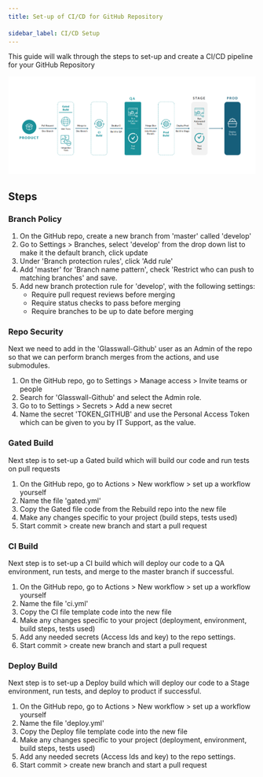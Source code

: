 ```yaml
---
title: Set-up of CI/CD for GitHub Repository

sidebar_label: CI/CD Setup
---
```


This guide will walk through the steps to set-up and create a CI/CD pipeline for your GitHub Repository

![](/img/CI-CD.png)
## Steps
### Branch Policy
1. On the GitHub repo, create a new branch from 'master' called 'develop'
2. Go to Settings > Branches, select 'develop' from the drop down list to make it the default branch, click update
3. Under 'Branch protection rules', click 'Add rule'
4. Add 'master' for 'Branch name pattern', check 'Restrict who can push to matching branches' and save.
5. Add new branch protection rule for 'develop', with the following settings:
    - Require pull request reviews before merging
    - Require status checks to pass before merging
    - Require branches to be up to date before merging
### Repo Security
Next we need to add in the 'Glasswall-Github' user as an Admin of the repo so that we can perform branch merges from the actions, and use submodules.
1. On the GitHub repo, go to Settings > Manage access > Invite teams or people
2. Search for 'Glasswall-Github' and select the Admin role.
3. Go to to Settings > Secrets > Add a new secret
4. Name the secret 'TOKEN_GITHUB' and use the Personal Access Token which can be given to you by IT Support, as the value.
### Gated Build
Next step is to set-up a Gated build which will build our code and run tests on pull requests
1. On the GitHub repo, go to Actions > New workflow > set up a workflow yourself
2. Name the file 'gated.yml'
3. Copy the Gated file code from the Rebuild repo into the new file
4. Make any changes specific to your project (build steps, tests used)
5. Start commit > create new branch and start a pull request
### CI Build
Next step is to set-up a CI build which will deploy our code to a QA environment, run tests, and merge to the master branch if successful.
1. On the GitHub repo, go to Actions > New workflow > set up a workflow yourself
2. Name the file 'ci.yml'
3. Copy the CI file template code into the new file
4. Make any changes specific to your project (deployment, environment, build steps, tests used)
5. Add any needed secrets (Access Ids and key) to the repo settings.
6. Start commit > create new branch and start a pull request
### Deploy Build
Next step is to set-up a Deploy build which will deploy our code to a Stage environment, run tests, and deploy to product if successful.
1. On the GitHub repo, go to Actions > New workflow > set up a workflow yourself
2. Name the file 'deploy.yml'
3. Copy the Deploy file template code into the new file
4. Make any changes specific to your project (deployment, environment, build steps, tests used)
5. Add any needed secrets (Access Ids and key) to the repo settings.
6. Start commit > create new branch and start a pull request